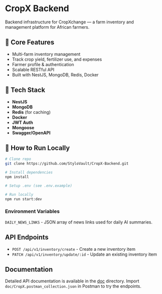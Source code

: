 # CropX Backend

Backend infrastructure for CropXchange — a farm inventory and management platform for African farmers.

## 🌾 Core Features

- Multi-farm inventory management
- Track crop yield, fertilizer use, and expenses
- Farmer profile & authentication
- Scalable RESTful API
- Built with NestJS, MongoDB, Redis, Docker

## 🧰 Tech Stack

- **NestJS**
- **MongoDB**
- **Redis** (for caching)
- **Docker**
- **JWT Auth**
- **Mongoose**
- **Swagger/OpenAPI**

## 🚀 How to Run Locally

```bash
# Clone repo
git clone https://github.com/StyloVault/CropX-Backend.git

# Install dependencies
npm install

# Setup .env (see .env.example)

# Run locally
npm run start:dev
```

### Environment Variables

`DAILY_NEWS_LINKS` - JSON array of news links used for daily AI summaries.

## API Endpoints

- `POST /api/v1/inventory/create` - Create a new inventory item
- `PATCH /api/v1/inventory/update/:id` - Update an existing inventory item

## Documentation

Detailed API documentation is available in the [doc](doc/) directory. Import `doc/CropX.postman_collection.json` in Postman to try the endpoints.
